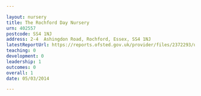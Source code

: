 ```yaml
---

layout: nursery
title: The Rochford Day Nursery
urn: 402557
postcode: SS4 1NJ
address: 2-4  Ashingdon Road, Rochford, Essex, SS4 1NJ
latestReportUrl: https://reports.ofsted.gov.uk/provider/files/2372293/urn/402557.pdf
teaching: 0
development: 0
leadership: 1
outcomes: 0
overall: 1
date: 05/03/2014

---
```

